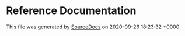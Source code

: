 # Reference Documentation

This file was generated by [SourceDocs](https://github.com/eneko/SourceDocs) on 2020-09-26 18:23:32 +0000